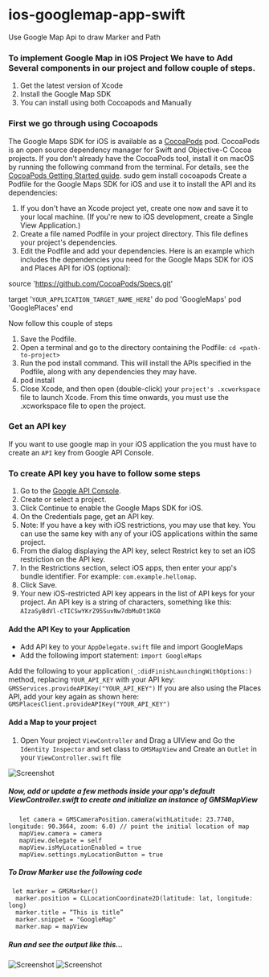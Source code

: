 # ios-googlemap-app-swift
Use Google Map Api to draw Marker and Path

### To implement Google Map in iOS Project We have to Add Several components in our project and follow couple of steps.

1. Get the latest version of Xcode
2. Install the Google Map SDK
3. You can install using both Cocoapods and Manually

### First we go through using Cocoapods

The Google Maps SDK for iOS is available as a [CocoaPods](https://cocoapods.org/) pod. CocoaPods is an open source dependency manager for Swift and Objective-C Cocoa projects.
If you don't already have the CocoaPods tool, install it on macOS by running the following command from the terminal. For details, see the [CocoaPods Getting Started guide](https://guides.cocoapods.org/using/getting-started.html).
sudo gem install cocoapods
Create a Podfile for the Google Maps SDK for iOS and use it to install the API and its dependencies:
1. If you don't have an Xcode project yet, create one now and save it to your local machine. (If you're new to iOS  development, create a Single View Application.)
2. Create a file named Podfile in your project directory. This file defines your project's dependencies.
3. Edit the Podfile and add your dependencies. Here is an example which includes the dependencies you need for the Google Maps SDK for iOS and Places API for iOS (optional):


source 'https://github.com/CocoaPods/Specs.git'

target '`YOUR_APPLICATION_TARGET_NAME_HERE`' do
  pod 'GoogleMaps'
  pod 'GooglePlaces'
end

Now follow this couple of steps
1. Save the Podfile.
2. Open a terminal and go to the directory containing the Podfile: `cd <path-to-project>`
3. Run the pod install command. This will install the APIs specified in the Podfile, along with any dependencies they may have.
4. pod install
5. Close Xcode, and then open (double-click) your `project's .xcworkspace` file to launch Xcode. From this time onwards, you must use the .xcworkspace file to open the project.

### Get an API key

If you want to use google map in your iOS application the you must have to create an `API` key from Google API Console.

### To create API key you have to follow some steps

1. Go to the [Google API Console](https://console.developers.google.com/flows/enableapi?apiid=maps_ios_backend&reusekey=true&pli=1).
2. Create or select a project.
3. Click Continue to enable the Google Maps SDK for iOS.
4. On the Credentials page, get an API key. 
5. Note: If you have a key with iOS restrictions, you may use that key. You can use the same key with any of your iOS applications within the same project.
6. From the dialog displaying the API key, select Restrict key to set an iOS restriction on the API key.
7. In the Restrictions section, select iOS apps, then enter your app's bundle identifier. For example: `com.example.hellomap`.
8. Click Save.
9. Your new iOS-restricted API key appears in the list of API keys for your project. An API key is a string of characters, something like this:  `AIzaSyBdVl-cTICSwYKrZ95SuvNw7dbMuDt1KG0`

#### Add the API Key to your Application
* Add API key to your `AppDelegate.swift` file and import GoogleMaps
* Add the following import statement:
`import GoogleMaps`

Add the following to your application`(_:didFinishLaunchingWithOptions:)` method, replacing `YOUR_API_KEY` with your API key:
`GMSServices.provideAPIKey("YOUR_API_KEY")`
If you are also using the Places API, add your key again as shown here:
`GMSPlacesClient.provideAPIKey("YOUR_API_KEY")`

#### Add a Map to your project
1. Open Your project `ViewController` and Drag a UIView and Go the `Identity Inspector` and set class to `GMSMapView` and Create an `Outlet` in your `ViewController.swift` file

![Screenshot](screenShot.png)

##### Now, add or update a few methods inside your app's default ViewController.swift to create and initialize an instance of GMSMapView
       let camera = GMSCameraPosition.camera(withLatitude: 23.7740, longitude: 90.3664, zoom: 6.0) // point the initial location of map
       mapView.camera = camera
       mapView.delegate = self
       mapView.isMyLocationEnabled = true
       mapView.settings.myLocationButton = true
##### To Draw Marker use the following code
     let marker = GMSMarker()
      marker.position = CLLocationCoordinate2D(latitude: lat, longitude: long)
      marker.title = “This is title”
      marker.snippet = "GoogleMap"
      marker.map = mapView
      
##### Run and see the output like this...
![Screenshot](screenShotMap1.PNG) ![Screenshot](screenShotMap2.PNG)
